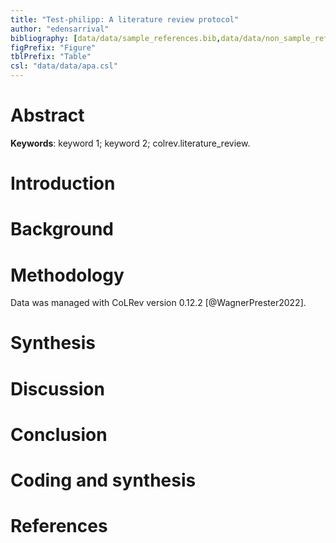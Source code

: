 ```yaml
---
title: "Test-philipp: A literature review protocol"
author: "edensarrival"
bibliography: [data/data/sample_references.bib,data/data/non_sample_references.bib]
figPrefix: "Figure"
tblPrefix: "Table"
csl: "data/data/apa.csl"
---
```


# Abstract

**Keywords**: keyword 1; keyword 2; colrev.literature_review.

# Introduction

# Background

# Methodology

Data was managed with CoLRev version 0.12.2 [@WagnerPrester2022].

# Synthesis

# Discussion

# Conclusion

<!--
# Appendix

## Declarations

## List of contributors

## Project timeline

## Software tools

## Publication plan
 -->

# Coding and synthesis

<!-- NEW_RECORD_SOURCE -->

# References
